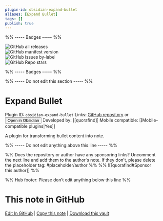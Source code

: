 ```yaml
---
plugin-id: obsidian-expand-bullet
aliases: [Expand Bullet]
tags: []
publish: true
---
```


%% ----- Badges ----- %%

![GitHub all releases](https://img.shields.io/github/downloads/quorafind/Obsidian-Expand-Bullet/total?color=573E7A&logo=github&style=for-the-badge)  
![GitHub manifest version](https://img.shields.io/github/manifest-json/v/quorafind/Obsidian-Expand-Bullet?color=573E7A&logo=github&style=for-the-badge)  
![GitHub issues by-label](https://img.shields.io/github/issues/quorafind/Obsidian-Expand-Bullet/help%20wanted?color=573E7A&logo=github&style=for-the-badge)  
![GitHub Repo stars](https://img.shields.io/github/stars/quorafind/Obsidian-Expand-Bullet?color=573E7A&logo=github&style=for-the-badge)

%% ----- Badges ----- %%

%% ----- Do not edit this section ----- %%

# Expand Bullet

Plugin ID: `obsidian-expand-bullet`
Links: [GitHub repository](https://github.com/quorafind/Obsidian-Expand-Bullet) or [<button id=HH>Open in Obsidian</button>](obsidian://show-plugin?id=obsidian-expand-bullet)
Developed by: [[quorafind]]
Mobile compatible: [[Mobile-compatible plugins|Yes]]

A plugin for transforming bullet content into note.

%% ----- Do not edit anything above this line ----- %%

%% Does the repository or author have any sponsoring links? Uncomment the next line and add them to the author's note. If they don't, please delete the placeholder tag: #placeholder/author %%
%% ![[quorafind#Sponsor this author]] %%

%% Hub footer: Please don't edit anything below this line %%

# This note in GitHub

<span class="git-footer">[Edit In GitHub](https://github.dev/obsidian-community/obsidian-hub/blob/main/02%20-%20Community%20Expansions/02.05%20All%20Community%20Expansions/Plugins/obsidian-expand-bullet.md "git-hub-edit-note") | [Copy this note](https://raw.githubusercontent.com/obsidian-community/obsidian-hub/main/02%20-%20Community%20Expansions/02.05%20All%20Community%20Expansions/Plugins/obsidian-expand-bullet.md "git-hub-copy-note") | [Download this vault](https://github.com/obsidian-community/obsidian-hub/archive/refs/heads/main.zip "git-hub-download-vault") </span>

